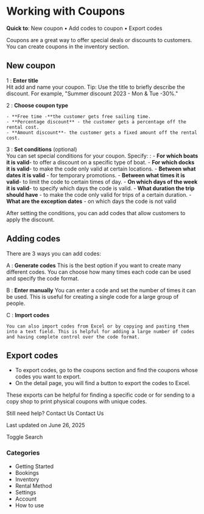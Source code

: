 Working with Coupons
====================

**Quick to**: New coupon •  Add codes to coupon •  Export codes

Coupons are a great way to offer special deals or discounts to customers. You can create coupons in the inventory section.

New coupon
----------

1
:   **Enter title**  
     Hit add and name your coupon. Tip: Use the title to briefly describe the discount. For example, "Summer discount 2023 - Mon & Tue -30%."

2
:   **Choose coupon type**

    - **Free time -**the customer gets free sailing time.
    - **Percentage discount** - the customer gets a percentage off the rental cost.
    - **Amount discount**- the customer gets a fixed amount off the rental cost.

3
:   **Set conditions** (optional)  
     You can set special conditions for your coupon. Specify:
:   - **For which boats it is valid**- to offer a discount on a specific type of boat.
    - **For which docks it is valid**- to make the code only valid at certain locations.
    - **Between what dates it is valid** - for temporary promotions.
    - **Between what times it is valid**- to limit the code to certain times of day.
    - **On which days of the week it is valid**- to specify which days the code is valid.
    - **What duration the trip should have** - to make the code only valid for trips of a certain duration.
    - **What are the exception dates** - on which days the code is not valid

After setting the conditions, you can add codes that allow customers to apply the discount.

Adding codes
------------

There are 3 ways you can add codes:

A
:   **Generate codes** This is the best option if you want to create many different codes. You can choose how many times each code can be used and specify the code format.

B
:   **Enter manually** You can enter a code and set the number of times it can be used. This is useful for creating a single code for a large group of people.

C
:   **Import codes** 

    You can also import codes from Excel or by copying and pasting them into a text field. This is helpful for adding a large number of codes and having complete control over the code format.

Export codes
------------

* To export codes, go to the coupons section and find the coupons whose codes you want to export.
* On the detail page, you will find a button to export the codes to Excel.

These exports can be helpful for finding a specific code or for sending to a copy shop to print physical coupons with unique codes.

Still need help?
Contact Us
Contact Us

Last updated on June 26, 2025






Toggle Search

### Categories

* Getting Started
* Bookings
* Inventory
* Rental Method
* Settings
* Account
* How to use